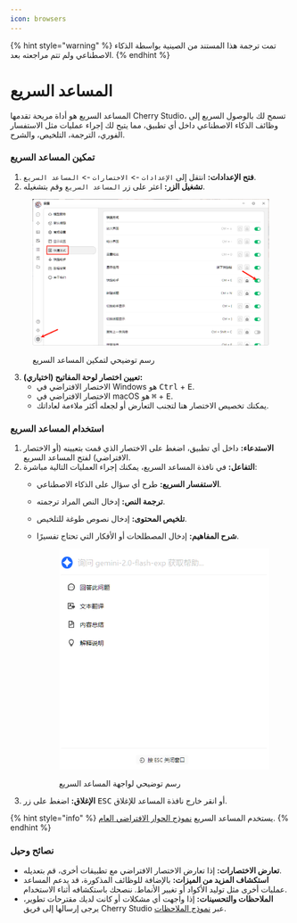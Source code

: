 ```yaml
---
icon: browsers
---
```


{% hint style="warning" %}
تمت ترجمة هذا المستند من الصينية بواسطة الذكاء الاصطناعي ولم تتم مراجعته بعد.
{% endhint %}

# المساعد السريع

المساعد السريع هو أداة مريحة تقدمها Cherry Studio، تسمح لك بالوصول السريع إلى وظائف الذكاء الاصطناعي داخل أي تطبيق، مما يتيح لك إجراء عمليات مثل الاستفسار الفوري، الترجمة، التلخيص، والشرح.

### تمكين المساعد السريع

1. **فتح الإعدادات:** انتقل إلى `الإعدادات` -> `الاختصارات` -> `المساعد السريع`.
2. **تشغيل الزر:** اعثر على زر `المساعد السريع` وقم بتشغيله.

<figure><img src="../../.gitbook/assets/快捷助手-0.png" alt=""><figcaption><p>رسم توضيحي لتمكين المساعد السريع</p></figcaption></figure>

3. **تعيين اختصار لوحة المفاتيح (اختياري):**
   * الاختصار الافتراضي في Windows هو <kbd>Ctrl</kbd> + <kbd>E</kbd>.
   * الاختصار الافتراضي في macOS هو <kbd>⌘</kbd> + <kbd>E</kbd>.
   * يمكنك تخصيص الاختصار هنا لتجنب التعارض أو لجعله أكثر ملاءمة لعاداتك.

### استخدام المساعد السريع

1. **الاستدعاء:** داخل أي تطبيق، اضغط على الاختصار الذي قمت بتعيينه (أو الاختصار الافتراضي) لفتح المساعد السريع.
2. **التفاعل:** في نافذة المساعد السريع، يمكنك إجراء العمليات التالية مباشرة:
   * **الاستفسار السريع:** طرح أي سؤال على الذكاء الاصطناعي.
   * **ترجمة النص:** إدخال النص المراد ترجمته.
   * **تلخيص المحتوى:** إدخال نصوص طوغة للتلخيص.
   * **شرح المفاهيم:** إدخال المصطلحات أو الأفكار التي تحتاج تفسيرًا.

       <figure><img src="../../.gitbook/assets/快捷助手-1.png" alt=""><figcaption><p>رسم توضيحي لواجهة المساعد السريع</p></figcaption></figure>
3. **الإغلاق:** اضغط على زر <kbd>ESC</kbd> أو انقر خارج نافذة المساعد للإغلاق.

{% hint style="info" %}
يستخدم المساعد السريع [نموذج الحوار الافتراضي العام](settings/default-models.md#mo-ren-zhu-shou-mo-xing).
{% endhint %}

### نصائح وحيل

* **تعارض الاختصارات:** إذا تعارض الاختصار الافتراضي مع تطبيقات أخرى، قم بتعديله.
* **استكشاف المزيد من الميزات:** بالإضافة للوظائف المذكورة، قد يدعم المساعد عمليات أخرى مثل توليد الأكواد أو تغيير الأنماط. ننصحك باستكشافه أثناء الاستخدام.
* **الملاحظات والتحسينات:** إذا واجهت أي مشكلات أو كانت لديك مقترحات تطوير، يرجى إرسالها إلى فريق Cherry Studio عبر [نموذج الملاحظات](../../../question-contact/suggestions.md).